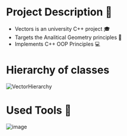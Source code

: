 

# Project Description 📝
- Vectors is an university C++ project 🎓
- Targets the Analitical Geometry principles 📐
- Implements C++ OOP Principles 💻

# Hierarchy of classes 
![VectorHierarchy](https://user-images.githubusercontent.com/63510557/122531025-c6a5f900-d027-11eb-9654-360a6b22b362.png)


# Used Tools 🔧
![image](https://user-images.githubusercontent.com/63510557/116785785-04fd4e00-aaa4-11eb-8df8-0d2abdf841c7.png)
 


